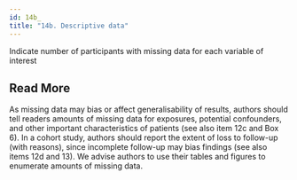 ```yaml
---
id: 14b_
title: "14b. Descriptive data"
---
```

Indicate number of participants with missing data for each variable of interest


## Read More

As missing data may bias or affect generalisability of results, authors should tell readers amounts of missing data for exposures, potential confounders, and other important characteristics of patients (see also item 12c and Box 6). In a cohort study, authors should report the extent of loss to follow-up (with reasons), since incomplete follow-up may bias findings (see also items 12d and 13). We advise authors to use their tables and figures to enumerate amounts of missing data.